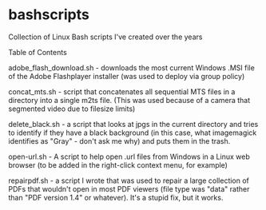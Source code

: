 # bashscripts
Collection of Linux Bash scripts I've created over the years

Table of Contents

adobe_flash_download.sh - downloads the most current Windows .MSI file of the Adobe Flashplayer installer (was used to deploy via group policy)

concat_mts.sh - script that concatenates all sequential MTS files in a directory into a single m2ts file.  (This was used because of a camera that segmented video due to filesize limits)

delete_black.sh - a script that looks at jpgs in the current directory and tries to identify if they have a black background (in this case, what imagemagick identifies as "Gray" - don't ask me why) and puts them in the trash.

open-url.sh - A script to help open .url files from Windows in a Linux web browser (to be added in the right-click context menu, for example)

repairpdf.sh - a script I wrote that was used to repair a large collection of PDFs that wouldn't open in most PDF viewers (file type was "data" rather than "PDF version 1.4" or whatever).  It's a stupid fix, but it works.

